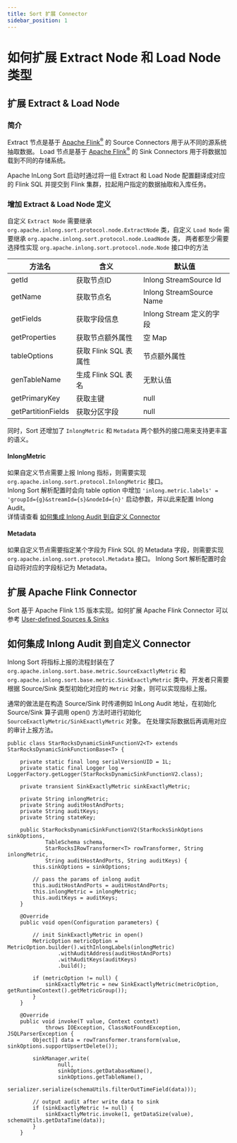 ```yaml
---
title: Sort 扩展 Connector
sidebar_position: 1
---
```


# 如何扩展 Extract Node 和 Load Node 类型

## 扩展 Extract & Load Node

### 简介

Extract 节点是基于 <a href="https://flink.apache.org/">Apache Flink<sup>®</sup></a> 的
Source Connectors 用于从不同的源系统抽取数据。
Load 节点是基于 <a href="https://flink.apache.org/">Apache Flink<sup>®</sup></a> 的 Sink
Connectors 用于将数据加载到不同的存储系统。

Apache InLong Sort 启动时通过将一组 Extract 和 Load Node 配置翻译成对应的 Flink SQL 并提交到 Flink
集群，拉起用户指定的数据抽取和入库任务。

### 增加 Extract & Load Node 定义

自定义 `Extract Node` 需要继承 `org.apache.inlong.sort.protocol.node.ExtractNode`
类，自定义 `Load Node` 需要继承 `org.apache.inlong.sort.protocol.node.LoadNode` 类，
两者都至少需要选择性实现 `org.apache.inlong.sort.protocol.node.Node` 接口中的方法

| 方法名                | 含义               | 默认值                      |
|--------------------|------------------|--------------------------|
| getId              | 获取节点ID           | Inlong StreamSource Id   |
| getName            | 获取节点名            | Inlong StreamSource Name |
| getFields          | 获取字段信息           | Inlong Stream 定义的字段      |
| getProperties      | 获取节点额外属性         | 空 Map                    |
| tableOptions       | 获取 Flink SQL 表属性 | 节点额外属性                   |
| genTableName       | 生成 Flink SQL 表名  | 无默认值                     |
| getPrimaryKey      | 获取主键             | null                     |
| getPartitionFields | 获取分区字段           | null                     | 

同时，Sort 还增加了 `InlongMetric` 和 `Metadata` 两个额外的接口用来支持更丰富的语义。

#### InlongMetric
如果自定义节点需要上报 Inlong 指标，则需要实现 `org.apache.inlong.sort.protocol.InlongMetric` 接口。<br>
Inlong Sort 解析配置时会向 table option 中增加 
`'inlong.metric.labels' = 'groupId={g}&streamId={s}&nodeId={n}'` 启动参数，并以此来配置 Inlong Audit。<br>
详情请查看
[如何集成 Inlong Audit 到自定义 Connector](#jump1)

#### Metadata
如果自定义节点需要指定某个字段为 Flink SQL 的 Metadata 字段，则需要实现 `org.apache.inlong.sort.protocol.Metadata` 接口。
Inlong Sort 解析配置时会自动将对应的字段标记为 Metadata。

## 扩展 Apache Flink Connector

Sort 基于 Apache Flink 1.15 版本实现。如何扩展 Apache Flink Connector
可以参考 <a href="https://nightlies.apache.org/flink/flink-docs-release-1.15/zh/docs/dev/table/sourcessinks/">
User-defined Sources & Sinks</a>

## <span id="jump1">如何集成 Inlong Audit 到自定义 Connector</span>
Inlong Sort 将指标上报的流程封装在了 `org.apache.inlong.sort.base.metric.SourceExactlyMetric` 
和 `org.apache.inlong.sort.base.metric.SinkExactlyMetric` 类中。开发者只需要根据 Source/Sink 类型初始化对应的 `Metric` 对象，则可以实现指标上报。

通常的做法是在构造 Source/Sink 时传递例如 InLong Audit 地址，在初始化 Source/Sink 算子调用 open() 方法时进行初始化 `SourceExactlyMetric/SinkExactlyMetric` 对象。
在处理实际数据后再调用对应的审计上报方法。

```
public class StarRocksDynamicSinkFunctionV2<T> extends StarRocksDynamicSinkFunctionBase<T> {

    private static final long serialVersionUID = 1L;
    private static final Logger log = LoggerFactory.getLogger(StarRocksDynamicSinkFunctionV2.class);

    private transient SinkExactlyMetric sinkExactlyMetric;

    private String inlongMetric;
    private String auditHostAndPorts;
    private String auditKeys;
    private String stateKey;

    public StarRocksDynamicSinkFunctionV2(StarRocksSinkOptions sinkOptions,
            TableSchema schema,
            StarRocksIRowTransformer<T> rowTransformer, String inlongMetric,
            String auditHostAndPorts, String auditKeys) {
        this.sinkOptions = sinkOptions;
        
        // pass the params of inlong audit
        this.auditHostAndPorts = auditHostAndPorts;
        this.inlongMetric = inlongMetric;
        this.auditKeys = auditKeys;
    }

    @Override
    public void open(Configuration parameters) {

        // init SinkExactlyMetric in open()
        MetricOption metricOption = MetricOption.builder().withInlongLabels(inlongMetric)
                .withAuditAddress(auditHostAndPorts)
                .withAuditKeys(auditKeys)
                .build();

        if (metricOption != null) {
            sinkExactlyMetric = new SinkExactlyMetric(metricOption, getRuntimeContext().getMetricGroup());
        }
    }
    
    @Override
    public void invoke(T value, Context context)
            throws IOException, ClassNotFoundException, JSQLParserException {
        Object[] data = rowTransformer.transform(value, sinkOptions.supportUpsertDelete());

        sinkManager.write(
                null,
                sinkOptions.getDatabaseName(),
                sinkOptions.getTableName(),
                serializer.serialize(schemaUtils.filterOutTimeField(data)));

        // output audit after write data to sink
        if (sinkExactlyMetric != null) {
            sinkExactlyMetric.invoke(1, getDataSize(value), schemaUtils.getDataTime(data));
        }
    }
```

